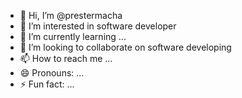 - 👋 Hi, I’m @prestermacha
- 👀 I’m interested in software developer
- 🌱 I’m currently learning ...
- 💞️ I’m looking to collaborate on software developing
- 📫 How to reach me ...
- 😄 Pronouns: ...
- ⚡ Fun fact: ...

<!---
prestermacha/prestermacha is a ✨ special ✨ repository because its `README.md` (this file) appears on your GitHub profile.
You can click the Preview link to take a look at your changes.
--->
